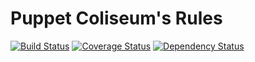 # Puppet Coliseum's Rules

[![Build Status](https://travis-ci.org/puppet-coliseum/rules.svg)](https://travis-ci.org/puppet-coliseum/rules) [![Coverage Status](https://coveralls.io/repos/puppet-coliseum/rules/badge.svg)](https://coveralls.io/r/puppet-coliseum/rules) [![Dependency Status](https://www.versioneye.com/user/projects/55201783971f781c4800037f/badge.svg?style=flat)](https://www.versioneye.com/user/projects/55201783971f781c4800037f)

